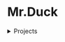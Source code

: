 # Mr.Duck

<details>
  <summary><color=purple>Projects</color></summary>

  <color=orange>Bomb Semi-RP C#/Unturned</color>
  <color=purple>Night Life DOJ:RP Lua/FiveM</color>

</details>
